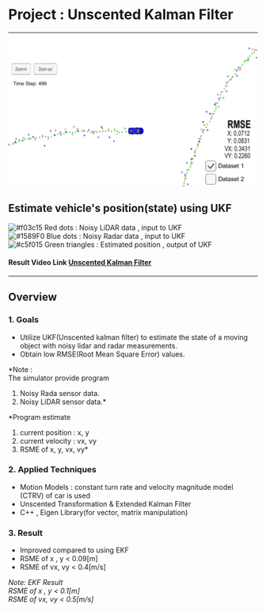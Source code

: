 
# Project : **Unscented Kalman Filter**
---
<img src="./report_data/UKF.PNG" width="960" alt="Combined Image" />


## Estimate vehicle's position(state) using UKF
![#f03c15](https://placehold.it/15/f03c15/000000?text=+) Red dots : Noisy LiDAR data , input to UKF<br>
![#1589F0](https://placehold.it/15/1589F0/000000?text=+) Blue dots : Noisy Radar data , input to UKF<br>
![#c5f015](https://placehold.it/15/c5f015/000000?text=+) Green triangles : Estimated position , output of UKF<br>

#### Result Video Link  [Unscented Kalman Filter](https://youtu.be/Rwtg0_52t1c)<br>
---

## Overview

### 1. Goals
  * Utilize UKF(Unscented kalman filter) to estimate the state of a moving object with noisy lidar and radar measurements.<br>
  * Obtain low RMSE(Root Mean Square Error) values.<br>


  *Note :<br>
  The simulator provide program <br>
  1) Noisy Rada sensor data.<br>
  2) Noisy LiDAR sensor data.*<br>

  *Program estimate<br>
  1) current position : x, y<br>
  2) current velocity : vx, vy<br>
  3) RSME of x, y, vx, vy*<br>

### 2. Applied Techniques
* Motion Models : constant turn rate and velocity magnitude model (CTRV) of car is used
* Unscented Transformation & Extended Kalman Filter
* C++ , Eigen Library(for vector, matrix manipulation)

### 3. Result
* Improved compared to using EKF
* RSME of x ,  y < 0.09[m]  
* RSME of vx, vy < 0.4[m/s]

_Note: EKF Result <br>
RSME of x ,  y < 0.1[m]  
RSME of vx, vy < 0.5[m/s]_
